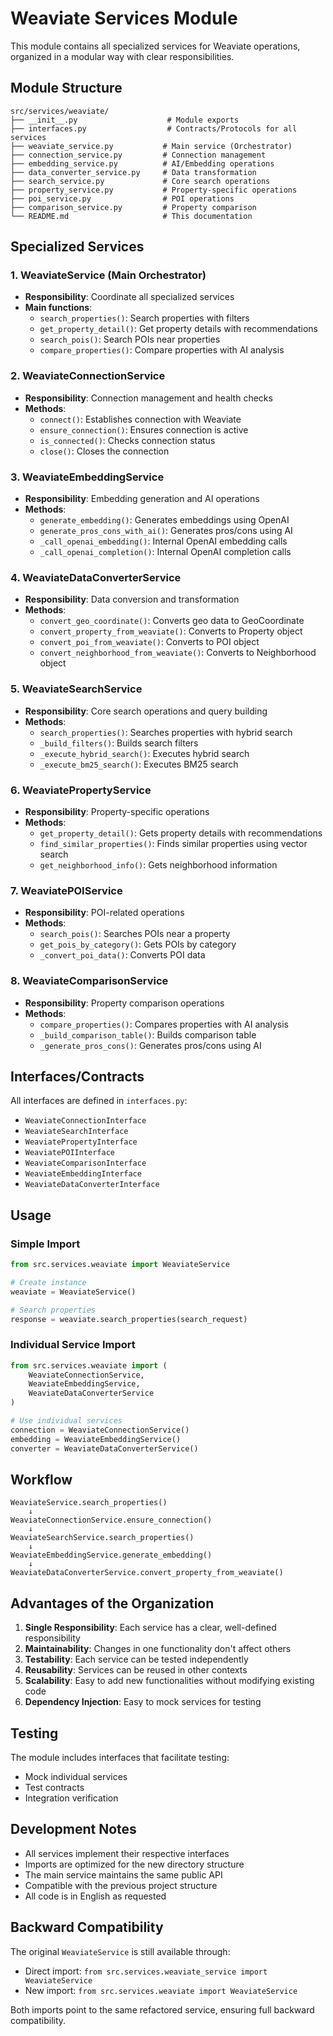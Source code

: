 # Weaviate Services Module

This module contains all specialized services for Weaviate operations, organized in a modular way with clear responsibilities.

## Module Structure

```
src/services/weaviate/
├── __init__.py                    # Module exports
├── interfaces.py                  # Contracts/Protocols for all services
├── weaviate_service.py           # Main service (Orchestrator)
├── connection_service.py         # Connection management
├── embedding_service.py          # AI/Embedding operations
├── data_converter_service.py     # Data transformation
├── search_service.py             # Core search operations
├── property_service.py           # Property-specific operations
├── poi_service.py                # POI operations
├── comparison_service.py         # Property comparison
└── README.md                     # This documentation
```

## Specialized Services

### 1. **WeaviateService** (Main Orchestrator)
- **Responsibility**: Coordinate all specialized services
- **Main functions**:
  - `search_properties()`: Search properties with filters
  - `get_property_detail()`: Get property details with recommendations
  - `search_pois()`: Search POIs near properties
  - `compare_properties()`: Compare properties with AI analysis

### 2. **WeaviateConnectionService**
- **Responsibility**: Connection management and health checks
- **Methods**:
  - `connect()`: Establishes connection with Weaviate
  - `ensure_connection()`: Ensures connection is active
  - `is_connected()`: Checks connection status
  - `close()`: Closes the connection

### 3. **WeaviateEmbeddingService**
- **Responsibility**: Embedding generation and AI operations
- **Methods**:
  - `generate_embedding()`: Generates embeddings using OpenAI
  - `generate_pros_cons_with_ai()`: Generates pros/cons using AI
  - `_call_openai_embedding()`: Internal OpenAI embedding calls
  - `_call_openai_completion()`: Internal OpenAI completion calls

### 4. **WeaviateDataConverterService**
- **Responsibility**: Data conversion and transformation
- **Methods**:
  - `convert_geo_coordinate()`: Converts geo data to GeoCoordinate
  - `convert_property_from_weaviate()`: Converts to Property object
  - `convert_poi_from_weaviate()`: Converts to POI object
  - `convert_neighborhood_from_weaviate()`: Converts to Neighborhood object

### 5. **WeaviateSearchService**
- **Responsibility**: Core search operations and query building
- **Methods**:
  - `search_properties()`: Searches properties with hybrid search
  - `_build_filters()`: Builds search filters
  - `_execute_hybrid_search()`: Executes hybrid search
  - `_execute_bm25_search()`: Executes BM25 search

### 6. **WeaviatePropertyService**
- **Responsibility**: Property-specific operations
- **Methods**:
  - `get_property_detail()`: Gets property details with recommendations
  - `find_similar_properties()`: Finds similar properties using vector search
  - `get_neighborhood_info()`: Gets neighborhood information

### 7. **WeaviatePOIService**
- **Responsibility**: POI-related operations
- **Methods**:
  - `search_pois()`: Searches POIs near a property
  - `get_pois_by_category()`: Gets POIs by category
  - `_convert_poi_data()`: Converts POI data

### 8. **WeaviateComparisonService**
- **Responsibility**: Property comparison operations
- **Methods**:
  - `compare_properties()`: Compares properties with AI analysis
  - `_build_comparison_table()`: Builds comparison table
  - `_generate_pros_cons()`: Generates pros/cons using AI

## Interfaces/Contracts

All interfaces are defined in `interfaces.py`:
- `WeaviateConnectionInterface`
- `WeaviateSearchInterface`
- `WeaviatePropertyInterface`
- `WeaviatePOIInterface`
- `WeaviateComparisonInterface`
- `WeaviateEmbeddingInterface`
- `WeaviateDataConverterInterface`

## Usage

### Simple Import
```python
from src.services.weaviate import WeaviateService

# Create instance
weaviate = WeaviateService()

# Search properties
response = weaviate.search_properties(search_request)
```

### Individual Service Import
```python
from src.services.weaviate import (
    WeaviateConnectionService,
    WeaviateEmbeddingService,
    WeaviateDataConverterService
)

# Use individual services
connection = WeaviateConnectionService()
embedding = WeaviateEmbeddingService()
converter = WeaviateDataConverterService()
```

## Workflow

```
WeaviateService.search_properties()
    ↓
WeaviateConnectionService.ensure_connection()
    ↓
WeaviateSearchService.search_properties()
    ↓
WeaviateEmbeddingService.generate_embedding()
    ↓
WeaviateDataConverterService.convert_property_from_weaviate()
```

## Advantages of the Organization

1. **Single Responsibility**: Each service has a clear, well-defined responsibility
2. **Maintainability**: Changes in one functionality don't affect others
3. **Testability**: Each service can be tested independently
4. **Reusability**: Services can be reused in other contexts
5. **Scalability**: Easy to add new functionalities without modifying existing code
6. **Dependency Injection**: Easy to mock services for testing

## Testing

The module includes interfaces that facilitate testing:
- Mock individual services
- Test contracts
- Integration verification

## Development Notes

- All services implement their respective interfaces
- Imports are optimized for the new directory structure
- The main service maintains the same public API
- Compatible with the previous project structure
- All code is in English as requested

## Backward Compatibility

The original `WeaviateService` is still available through:
- Direct import: `from src.services.weaviate_service import WeaviateService`
- New import: `from src.services.weaviate import WeaviateService`

Both imports point to the same refactored service, ensuring full backward compatibility.
